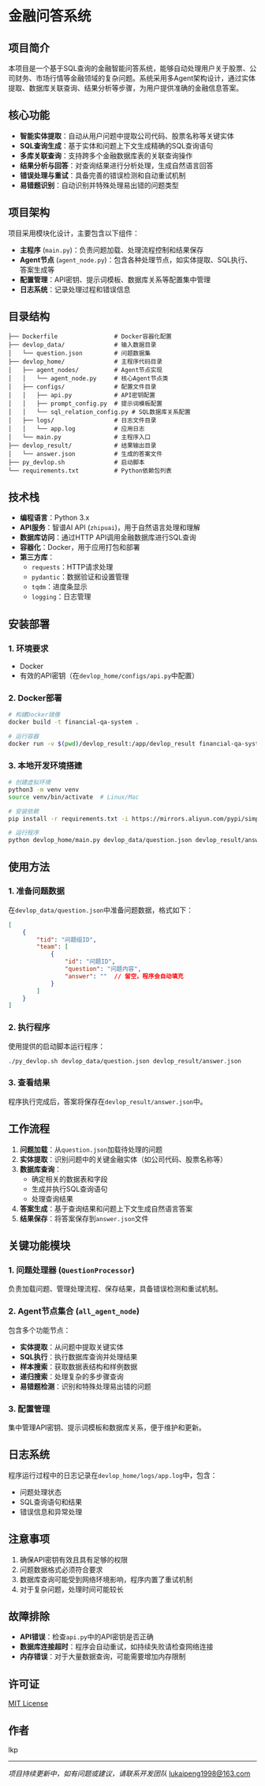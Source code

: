 # 金融问答系统

## 项目简介

本项目是一个基于SQL查询的金融智能问答系统，能够自动处理用户关于股票、公司财务、市场行情等金融领域的复杂问题。系统采用多Agent架构设计，通过实体提取、数据库关联查询、结果分析等步骤，为用户提供准确的金融信息答案。

## 核心功能

- **智能实体提取**：自动从用户问题中提取公司代码、股票名称等关键实体
- **SQL查询生成**：基于实体和问题上下文生成精确的SQL查询语句
- **多库关联查询**：支持跨多个金融数据库表的关联查询操作
- **结果分析与回答**：对查询结果进行分析处理，生成自然语言回答
- **错误处理与重试**：具备完善的错误检测和自动重试机制
- **易错题识别**：自动识别并特殊处理易出错的问题类型

## 项目架构

项目采用模块化设计，主要包含以下组件：

- **主程序** (`main.py`)：负责问题加载、处理流程控制和结果保存
- **Agent节点** (`agent_node.py`)：包含各种处理节点，如实体提取、SQL执行、答案生成等
- **配置管理**：API密钥、提示词模板、数据库关系等配置集中管理
- **日志系统**：记录处理过程和错误信息

## 目录结构

```
├── Dockerfile                # Docker容器化配置
├── devlop_data/              # 输入数据目录
│   └── question.json         # 问题数据集
├── devlop_home/              # 主程序代码目录
│   ├── agent_nodes/          # Agent节点实现
│   │   └── agent_node.py     # 核心Agent节点类
│   ├── configs/              # 配置文件目录
│   │   ├── api.py            # API密钥配置
│   │   ├── prompt_config.py  # 提示词模板配置
│   │   └── sql_relation_config.py # SQL数据库关系配置
│   ├── logs/                 # 日志文件目录
│   │   └── app.log           # 应用日志
│   └── main.py               # 主程序入口
├── devlop_result/            # 结果输出目录
│   └── answer.json           # 生成的答案文件
├── py_devlop.sh              # 启动脚本
└── requirements.txt          # Python依赖包列表
```

## 技术栈

- **编程语言**：Python 3.x
- **API服务**：智谱AI API (`zhipuai`)，用于自然语言处理和理解
- **数据库访问**：通过HTTP API调用金融数据库进行SQL查询
- **容器化**：Docker，用于应用打包和部署
- **第三方库**：
  - `requests`：HTTP请求处理
  - `pydantic`：数据验证和设置管理
  - `tqdm`：进度条显示
  - `logging`：日志管理

## 安装部署

### 1. 环境要求

- Docker
- 有效的API密钥（在`devlop_home/configs/api.py`中配置）

### 2. Docker部署

```bash
# 构建Docker镜像
docker build -t financial-qa-system .

# 运行容器
docker run -v $(pwd)/devlop_result:/app/devlop_result financial-qa-system
```

### 3. 本地开发环境搭建

```bash
# 创建虚拟环境
python3 -m venv venv
source venv/bin/activate  # Linux/Mac

# 安装依赖
pip install -r requirements.txt -i https://mirrors.aliyun.com/pypi/simple/

# 运行程序
python devlop_home/main.py devlop_data/question.json devlop_result/answer.json
```

## 使用方法

### 1. 准备问题数据

在`devlop_data/question.json`中准备问题数据，格式如下：

```json
[
    {
        "tid": "问题组ID",
        "team": [
            {
                "id": "问题ID",
                "question": "问题内容",
                "answer": ""  // 留空，程序会自动填充
            }
        ]
    }
]
```

### 2. 执行程序

使用提供的启动脚本运行程序：

```bash
./py_devlop.sh devlop_data/question.json devlop_result/answer.json
```

### 3. 查看结果

程序执行完成后，答案将保存在`devlop_result/answer.json`中。

## 工作流程

1. **问题加载**：从`question.json`加载待处理的问题
2. **实体提取**：识别问题中的关键金融实体（如公司代码、股票名称等）
3. **数据库查询**：
   - 确定相关的数据表和字段
   - 生成并执行SQL查询语句
   - 处理查询结果
4. **答案生成**：基于查询结果和问题上下文生成自然语言答案
5. **结果保存**：将答案保存到`answer.json`文件

## 关键功能模块

### 1. 问题处理器 (`QuestionProcessor`)

负责加载问题、管理处理流程、保存结果，具备错误检测和重试机制。

### 2. Agent节点集合 (`all_agent_node`)

包含多个功能节点：

- **实体提取**：从问题中提取关键实体
- **SQL执行**：执行数据库查询并处理结果
- **样本搜索**：获取数据表结构和样例数据
- **递归搜索**：处理复杂的多步骤查询
- **易错题检测**：识别和特殊处理易出错的问题

### 3. 配置管理

集中管理API密钥、提示词模板和数据库关系，便于维护和更新。

## 日志系统

程序运行过程中的日志记录在`devlop_home/logs/app.log`中，包含：
- 问题处理状态
- SQL查询语句和结果
- 错误信息和异常处理

## 注意事项

1. 确保API密钥有效且具有足够的权限
2. 问题数据格式必须符合要求
3. 数据库查询可能受到网络环境影响，程序内置了重试机制
4. 对于复杂问题，处理时间可能较长

## 故障排除

- **API错误**：检查`api.py`中的API密钥是否正确
- **数据库连接超时**：程序会自动重试，如持续失败请检查网络连接
- **内存错误**：对于大量数据查询，可能需要增加内存限制

## 许可证

[MIT License](LICENSE)

## 作者

lkp

---

*项目持续更新中，如有问题或建议，请联系开发团队*
lukaipeng1998@163.com
